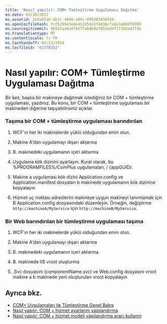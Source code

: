 ```yaml
---
title: 'Nasıl yapılır: COM+ Tümleştirme Uygulaması Dağıtma'
ms.date: 03/30/2017
ms.assetid: 2e5a0510-db3c-4988-a09c-696285836650
ms.openlocfilehash: fcf525943e6e453253c6f4d3bcfa8a1a08df6909
ms.sourcegitcommit: 9b552addadfb57fab0b9e7852ed4f1f1b8a42f8e
ms.translationtype: MT
ms.contentlocale: tr-TR
ms.lasthandoff: 04/23/2019
ms.locfileid: "61778332"
---
```

# <a name="how-to-deploy-a-com-integration-application"></a>Nasıl yapılır: COM+ Tümleştirme Uygulaması Dağıtma
Bir kez, başka bir makineye dağıtmak istediğiniz bir COM + tümleştirme uygulaması, yazdınız. Bu konu, bir COM + tümleştirme uygulaması bir makineden diğerine taşıyabilirsiniz açıklar.  
  
### <a name="moving-a-com-hosted-integration-app"></a>Taşıma bir COM + tümleştirme uygulaması barındırılan  
  
1. WCF'ın her iki makinelerde yüklü olduğundan emin olun.  
  
2. Makine A'dan uygulamayı dışarı aktarma  
  
3. B. makinedeki uygulamanın içeri aktarma  
  
4. Uygulama kök dizinini ayarlayın. Kural olarak, bu %PROGRAMFILES%/ComPlus uygulamaları, / {appGUID}.  
  
5. Makine a uygulaması kök dizini Application.config ve Application.manifest dosyaları b makinede uygulamanın kök dizinine kopyalayın  
  
6. Hizmet uç noktası adreslerini makineye uygun makineyi tanımlamak için B Application.config dosyasındaki düzenleyin. Örneğin, değiştirme `http://machineA/MyService` için `http://machineB/MyService`.  
  
### <a name="moving-a-web-hosted-integration-application"></a>Bir Web barındırılan bir tümleştirme uygulaması taşıma  
  
1. WCF'ın her iki makinelerde yüklü olduğundan emin olun.  
  
2. Makine A'dan uygulamayı dışarı aktarma  
  
3. B. makinedeki uygulamanın içeri aktarma  
  
4. B. makinede IIS vroot oluşturma  
  
5. .Svc dosyasını (componentName.svc) ve Web.config dosyasını vroot makine a b makinede yeni oluşturulan vroot kopyalayın  
  
## <a name="see-also"></a>Ayrıca bkz.

- [COM+ Uygulamaları ile Tümleştirme Genel Bakış](../../../../docs/framework/wcf/feature-details/integrating-with-com-plus-applications-overview.md)
- [Nasıl yapılır: COM + hizmet ayarlarını yapılandırma](../../../../docs/framework/wcf/feature-details/how-to-configure-com-service-settings.md)
- [Nasıl yapılır: COM + hizmet modeli yapılandırma aracı kullanın](../../../../docs/framework/wcf/feature-details/how-to-use-the-com-service-model-configuration-tool.md)
